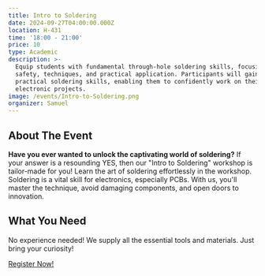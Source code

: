```yaml
---
title: Intro to Soldering
date: 2024-09-27T04:00:00.000Z
location: H-431
time: '18:00 - 21:00'
price: 10
type: Academic
description: >-
  Equip students with fundamental through-hole soldering skills, focusing on
  safety, techniques, and practical application. Participants will gain
  practical soldering skills, enabling them to confidently work on their
  electronic projects.
image: /events/Intro-to-Soldering.png
organizer: Samuel
---
```


## About The Event

**Have you ever wanted to unlock the captivating world of soldering?** If your answer is a resounding YES, then our "Intro to Soldering" workshop is tailor-made for you! Learn the art of soldering effortlessly in the workshop. Soldering is a vital skill for electronics, especially PCBs. With us, you'll master the technique, avoid damaging components, and open doors to innovation.

## What You Need

No experience needed! We supply all the essential tools and materials. Just bring your curiosity!

[Register Now!](https://www.zeffy.com/en-CA/ticketing/a89b1199-d805-46c6-8685-b4085bfcf6a0)
